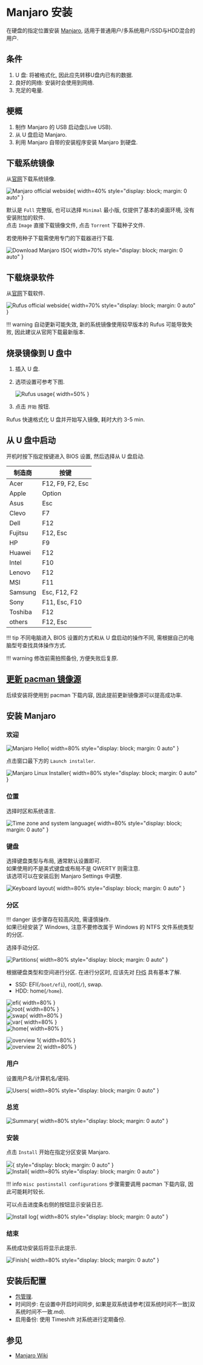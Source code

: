 # Manjaro 安装

在硬盘的指定位置安装 [Manjaro](https://manjaro.org/), 适用于普通用户/多系统用户/SSD与HDD混合的用户.  

## 条件

1. U 盘: 将被格式化, 因此应先转移U盘内已有的数据.
2. 良好的网络: 安装时会使用到网络.
3. 充足的电量.

## 梗概

1. 制作 Manjaro 的 USB 启动盘(Live USB).
2. 从 U 盘启动 Manjaro.
3. 利用 Manjaro 自带的安装程序安装 Manjaro 到硬盘.

## 下载系统镜像

从[官网](https://manjaro.org/download/)下载系统镜像.  

![Manjaro official webside](assets/manjaro_official_gnome.png){ width=40% style="display: block; margin: 0 auto" }  

默认是 `Full` 完整版, 也可以选择 `Minimal` 最小版, 仅提供了基本的桌面环境, 没有安装附加的软件.  
点击 `Image` 直接下载镜像文件, 点击 `Torrent` 下载种子文件.  

若使用种子下载需使用专门的下载器进行下载.  

![Download Manjaro ISO](assets/download_manjaro_iso.png){ width=70% style="display: block; margin: 0 auto" }  

## 下载烧录软件

从[官网](http://rufus.ie/zh/)下载软件.  

![Rufus official webside](assets/rufus_official_download.png){ width=70% style="display: block; margin: 0 auto" }  

!!! warning
    自动更新可能失效, 新的系统镜像使用较早版本的 Rufus 可能导致失败, 因此建议从官网下载最新版本.  

## 烧录镜像到 U 盘中

1. 插入 U 盘.
2. 选项设置可参考下图.

    ![Rufus usage](assets/rufus_usage.png){ width=50% }  <!-- FIXME -->

3. 点击 `开始` 按钮.

Rufus 快速格式化 U 盘并开始写入镜像, 耗时大约 3-5 min.  

## 从 U 盘中启动

开机时按下指定按键进入 BIOS 设置, 然后选择从 U 盘启动.  

| 制造商  | 按键             |
| ------- | ---------------- |
| Acer    | F12, F9, F2, Esc |
| Apple   | Option           |
| Asus    | Esc              |
| Clevo   | F7               |
| Dell    | F12              |
| Fujitsu | F12, Esc         |
| HP      | F9               |
| Huawei  | F12              |
| Intel   | F10              |
| Lenovo  | F12              |
| MSI     | F11              |
| Samsung | Esc, F12, F2     |
| Sony    | F11, Esc, F10    |
| Toshiba | F12              |
| others  | F12, Esc         |

!!! tip
    不同电脑进入 BIOS 设置的方式和从 U 盘启动的操作不同, 需根据自己的电脑型号查找具体操作方式.  

!!! warning
    修改前需拍照备份, 方便失败后复原.  

## [更新 pacman 镜像源](Arch_包管理.md)

后续安装将使用到 pacman 下载内容, 因此提前更新镜像源可以提高成功率.  

## 安装 Manjaro

### 欢迎

![Manjaro Hello](assets/1_manjaro_hello.png){ width=80% style="display: block; margin: 0 auto" }  

点击窗口最下方的 `Launch installer`.  

![Manjaro Linux Installer](assets/2_manjaro_linux_installer.png){ width=80% style="display: block; margin: 0 auto" }  

### 位置

选择时区和系统语言.  

![Time zone and system language](assets/3_location.png){ width=80% style="display: block; margin: 0 auto" }  

### 键盘

选择键盘类型与布局, 通常默认设置即可.  
如果使用的不是美式键盘或布局不是 QWERTY 则需注意.  
该选项可以在安装后到 Manjaro Settings 中调整.  

![Keyboard layout](assets/4_keyboard.png){ width=80% style="display: block; margin: 0 auto" }  

### 分区

!!! danger
    该步骤存在较高风险, 需谨慎操作.  
    如果已经安装了 Windows, 注意不要修改属于 Windows 的 NTFS 文件系统类型的分区.  

选择手动分区.  

![Partitions](assets/5_partitions.png){ width=80% style="display: block; margin: 0 auto" }  

根据硬盘类型和空间进行分区. 在进行分区时, 应该先对 [FHS] 具有基本了解.  

- SSD: EFI(`/boot/efi`), root(`/`), swap.
- HDD: home(`/home`).

![efi](assets/6_efi.png){ width=80% }  
![root](assets/7_root.png){ width=80% }  
![swap](assets/8_swap.png){ width=80% }  
![var](assets/9_var.png){ width=80% }  
![home](assets/10_home.png){ width=80% }  

![overview 1](assets/11_overview_1.png){ width=80% }  
![overview 2](assets/12_overview_2.png){ width=80% }  

### 用户

设置用户名/计算机名/密码.  

![Users](assets/13_users.png){ width=80% style="display: block; margin: 0 auto" }  

### 总览

![Summary](assets/14_summary.png){ width=80% style="display: block; margin: 0 auto" }  

### 安装

点击 `Install` 开始在指定分区安装 Manjaro.  

![](assets/15.png){ style="display: block; margin: 0 auto" }  
![Install](assets/16_install.png){ width=80% style="display: block; margin: 0 auto" }  

!!! info
    `misc postinstall configurations` 步骤需要调用 pacman 下载内容, 因此可能耗时较长.  

可以点击进度条右侧的按钮显示安装日志.  

![Install log](assets/17_install_log.png){ width=80% style="display: block; margin: 0 auto" }  

### 结束

系统成功安装后将显示此提示.  

![Finish](assets/18_finish.png){ width=80% style="display: block; margin: 0 auto" }  

## 安装后配置

- [包管理](Arch_包管理.md).
- 时间同步: 在设置中开启时间同步, 如果是双系统请参考[双系统时间不一致]双系统时间不一致.md).
- 启用备份: 使用 Timeshift 对系统进行定期备份.

## 参见

- [Manjaro Wiki](https://wiki.manjaro.org/index.php/Main_Page)

[FHS]: https://refspecs.linuxfoundation.org/FHS_3.0/index.html
